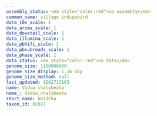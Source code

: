 ```yaml
---
assembly_status: <em style="color:red">no assembly</em>
common_name: village indigobird
data_10x_scale: 1
data_arima_scale: 1
data_dovetail_scale: 1
data_illumina_scale: 1
data_pbhifi_scale: 1
data_pbsubreads_scale: 1
data_phase_scale: 1
data_status: <em style="color:red">no data</em>
genome_size: 1160000000
genome_size_display: 1.16 Gbp
genome_size_method: null
last_updated: 1582713163
name: Vidua chalybeata
name_: Vidua_chalybeata
short_name: bVidCha
taxon_id: 81927
---
```

